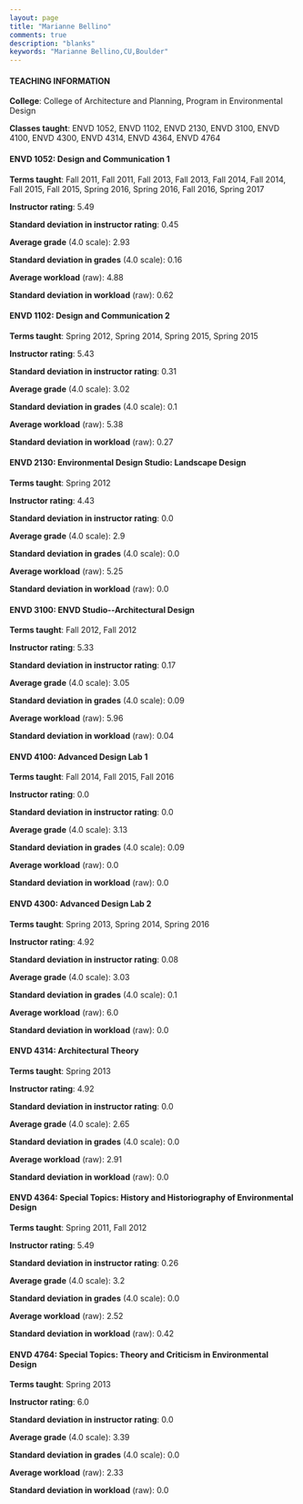 ```yaml
---
layout: page
title: "Marianne Bellino" 
comments: true
description: "blanks"
keywords: "Marianne Bellino,CU,Boulder"
---
```

<head>
<script src="https://ajax.googleapis.com/ajax/libs/jquery/2.1.3/jquery.min.js"></script>
<script src="https://dl.dropboxusercontent.com/s/pc42nxpaw1ea4o9/highcharts.js?dl=0"></script>
<!-- <script src="../assets/js/highcharts.js"></script> -->
<style type="text/css">@font-face {
	font-family: "Bebas Neue";
	src: url(https://www.filehosting.org/file/details/544349/BebasNeue Regular.otf) format("opentype");
	}
	h1.Bebas { 
		font-family: "Bebas Neue", Verdana, Tahoma;
	}
</style>
</head>
	   
#### TEACHING INFORMATION

**College**: College of Architecture and Planning, Program in Environmental Design

**Classes taught**: ENVD 1052, ENVD 1102, ENVD 2130, ENVD 3100, ENVD 4100, ENVD 4300, ENVD 4314, ENVD 4364, ENVD 4764

#### ENVD 1052: Design and Communication 1

**Terms taught**: Fall 2011, Fall 2011, Fall 2013, Fall 2013, Fall 2014, Fall 2014, Fall 2015, Fall 2015, Spring 2016, Spring 2016, Fall 2016, Spring 2017

**Instructor rating**: 5.49

**Standard deviation in instructor rating**: 0.45

**Average grade** (4.0 scale): 2.93

**Standard deviation in grades** (4.0 scale): 0.16

**Average workload** (raw): 4.88

**Standard deviation in workload** (raw): 0.62

#### ENVD 1102: Design and Communication 2

**Terms taught**: Spring 2012, Spring 2014, Spring 2015, Spring 2015

**Instructor rating**: 5.43

**Standard deviation in instructor rating**: 0.31

**Average grade** (4.0 scale): 3.02

**Standard deviation in grades** (4.0 scale): 0.1

**Average workload** (raw): 5.38

**Standard deviation in workload** (raw): 0.27

#### ENVD 2130: Environmental Design Studio:  Landscape Design

**Terms taught**: Spring 2012

**Instructor rating**: 4.43

**Standard deviation in instructor rating**: 0.0

**Average grade** (4.0 scale): 2.9

**Standard deviation in grades** (4.0 scale): 0.0

**Average workload** (raw): 5.25

**Standard deviation in workload** (raw): 0.0

#### ENVD 3100: ENVD Studio--Architectural Design

**Terms taught**: Fall 2012, Fall 2012

**Instructor rating**: 5.33

**Standard deviation in instructor rating**: 0.17

**Average grade** (4.0 scale): 3.05

**Standard deviation in grades** (4.0 scale): 0.09

**Average workload** (raw): 5.96

**Standard deviation in workload** (raw): 0.04

#### ENVD 4100: Advanced Design Lab 1

**Terms taught**: Fall 2014, Fall 2015, Fall 2016

**Instructor rating**: 0.0

**Standard deviation in instructor rating**: 0.0

**Average grade** (4.0 scale): 3.13

**Standard deviation in grades** (4.0 scale): 0.09

**Average workload** (raw): 0.0

**Standard deviation in workload** (raw): 0.0

#### ENVD 4300: Advanced Design Lab 2

**Terms taught**: Spring 2013, Spring 2014, Spring 2016

**Instructor rating**: 4.92

**Standard deviation in instructor rating**: 0.08

**Average grade** (4.0 scale): 3.03

**Standard deviation in grades** (4.0 scale): 0.1

**Average workload** (raw): 6.0

**Standard deviation in workload** (raw): 0.0

#### ENVD 4314: Architectural Theory

**Terms taught**: Spring 2013

**Instructor rating**: 4.92

**Standard deviation in instructor rating**: 0.0

**Average grade** (4.0 scale): 2.65

**Standard deviation in grades** (4.0 scale): 0.0

**Average workload** (raw): 2.91

**Standard deviation in workload** (raw): 0.0

#### ENVD 4364: Special Topics: History and Historiography of Environmental Design

**Terms taught**: Spring 2011, Fall 2012

**Instructor rating**: 5.49

**Standard deviation in instructor rating**: 0.26

**Average grade** (4.0 scale): 3.2

**Standard deviation in grades** (4.0 scale): 0.0

**Average workload** (raw): 2.52

**Standard deviation in workload** (raw): 0.42

#### ENVD 4764: Special Topics: Theory and Criticism in Environmental Design

**Terms taught**: Spring 2013

**Instructor rating**: 6.0

**Standard deviation in instructor rating**: 0.0

**Average grade** (4.0 scale): 3.39

**Standard deviation in grades** (4.0 scale): 0.0

**Average workload** (raw): 2.33

**Standard deviation in workload** (raw): 0.0

